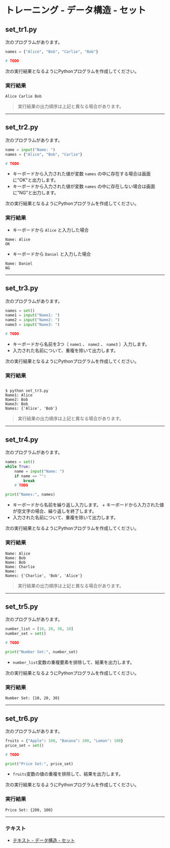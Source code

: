 # トレーニング - データ構造 - セット

## set_tr1.py

次のプログラムがあります。

``` python
names = {"Alice", "Bob", "Carlie", "Bob"}

# TODO
```

次の実行結果となるようにPythonプログラムを作成してください。

### 実行結果

``` 
Alice Carlie Bob 
```

> 実行結果の出力順序は上記と異なる場合があります。

---

## set_tr2.py

次のプログラムがあります。

``` python
name = input("Name: ")
names = {"Alice", "Bob", "Carlie"}

# TODO
```

* キーボードから入力された値が変数 `names` の中に存在する場合は画面に"OK"と出力します。
* キーボードから入力された値が変数 `names` の中に存在しない場合は画面に"NG"と出力します。

次の実行結果となるようにPythonプログラムを作成してください。

### 実行結果

* キーボードから `Alice` と入力した場合

``` 
Name: Alice
OK
```

* キーボードから `Daniel` と入力した場合

``` 
Name: Daniel
NG
```

---

## set_tr3.py

次のプログラムがあります。

``` python
names = set()
name1 = input("Name1: ")
name2 = input("Name2: ")
name3 = input("Name3: ")

# TODO
```

* キーボードから名前を3つ（ `name1` 、 `name2` 、 `name3` ）入力します。
* 入力された名前について、重複を除いて出力します。

次の実行結果となるようにPythonプログラムを作成してください。

### 実行結果

``` 

$ python set_tr3.py
Name1: Alice
Name2: Bob
Name3: Bob
Names: {'Alice', 'Bob'}
```

> 実行結果の出力順序は上記と異なる場合があります。

---

## set_tr4.py

次のプログラムがあります。

``` python
names = set()
while True:
    name = input("Name: ")
    if name == "":
        break
    # TODO

print("Names:", names)
```

* キーボードから名前を繰り返し入力します。
        + キーボードから入力された値が空文字の場合、繰り返しを終了します。
* 入力された名前について、重複を除いて出力します。

次の実行結果となるようにPythonプログラムを作成してください。

### 実行結果

```
Name: Alice
Name: Bob
Name: Bob
Name: Charlie
Name: 
Names: {'Charlie', 'Bob', 'Alice'}
```

> 実行結果の出力順序は上記と異なる場合があります。

---

## set_tr5.py

次のプログラムがあります。

``` python
number_list = [10, 20, 30, 10]
number_set = set()

# TODO

print("Number Set:", number_set)
```

+ `number_list`変数の重複要素を排除して、結果を出力します。

次の実行結果となるようにPythonプログラムを作成してください。

### 実行結果

```
Number Set: {10, 20, 30}
```

---

## set_tr6.py

次のプログラムがあります。

``` python
fruits = {"Apple": 100, "Banana": 200, "Lemon": 100}
price_set = set()

# TODO

print("Price Set:", price_set)
```

+ `fruits`変数の値の重複を排除して、結果を出力します。

次の実行結果となるようにPythonプログラムを作成してください。

### 実行結果

```
Price Set: {200, 100} 
```
---

### テキスト

* [テキスト - データ構造 - セット](../text/07_basic.md)
